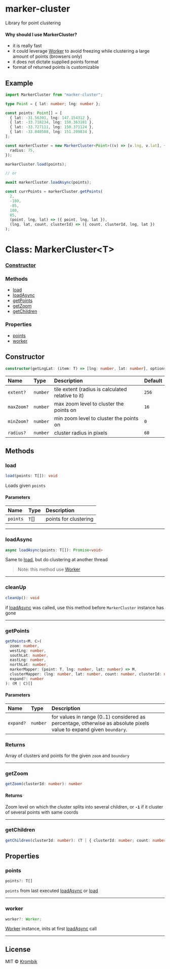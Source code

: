 # marker-cluster

Library for point clustering

#### Why should I use MarkerCluster?

- it is really fast
- it could leverage [Worker](https://developer.mozilla.org/en-US/docs/Web/API/Worker/Worker) to avoid freezing while clustering a large amount of points (browsers only)
- it does not dictate supplied points format
- format of returned points is customizable

## Example

```ts
import MarkerCluster from "marker-cluster";

type Point = { lat: number; lng: number };

const points: Point[] = [
  { lat: -31.56391, lng: 147.154312 },
  { lat: -33.718234, lng: 150.363181 },
  { lat: -33.727111, lng: 150.371124 },
  { lat: -33.848588, lng: 151.209834 },
];

const markerCluster = new MarkerCluster<Point>((v) => [v.lng, v.lat], {
  radius: 75,
});

markerCluster.load(points);

// or

await markerCluster.loadAsync(points);

const currPoints = markerCluster.getPoints(
  2,
  -180,
  -85,
  180,
  85,
  (point, lng, lat) => ({ point, lng, lat }),
  (lng, lat, count, clusterId) => ({ count, clusterId, lng, lat })
);
```

# Class: MarkerCluster<T\>

### [Constructor](#constructor)

### Methods

- [load](#load)
- [loadAsync](#loadasync)
- [getPoints](#getpoints)
- [getZoom](#getzoom)
- [getChildren](#getchildren)

### Properties

- [points](#points)
- [worker](#worker)

## Constructor

```ts
constructor(getLngLat: (item: T) => [lng: number, lat: number], options: MarkerClusterOptions)
```

| Name       | Type     | Description                                       | Default |
| :--------- | :------- | :------------------------------------------------ | :------ |
| `extent?`  | `number` | tile extent (radius is calculated relative to it) | `256`   |
| `maxZoom?` | `number` | max zoom level to cluster the points on           | `16`    |
| `minZoom?` | `number` | min zoom level to cluster the points on           | `0`     |
| `radius?`  | `number` | cluster radius in pixels                          | `60`    |

## Methods

### load

```ts
load(points: T[]): void
```

Loads given `points`

#### Parameters

| Name     | Type  | Description           |
| :------- | :---- | :-------------------- |
| `points` | `T`[] | points for clustering |

---

### loadAsync

```ts
async loadAsync(points: T[]): Promise<void>
```

Same to [load](#load), but do clustering at another thread

> Note: this method use [Worker](https://developer.mozilla.org/en-US/docs/Web/API/Worker/Worker)

---

### cleanUp

```ts
cleanUp(): void
```

if [loadAsync](#loadasync) was called, use this method before `MarkerCluster` instance has gone

---

### getPoints

```ts
getPoints<M, C>(
  zoom: number,
  westLng: number,
  southLat: number,
  eastLng: number,
  northLat: number,
  markerMapper: (point: T, lng: number, lat: number) => M,
  clusterMapper: (lng: number, lat: number, count: number, clusterId: number) => C,
  expand?: number
): (M | C)[]
```

#### Parameters

| Name      | Type     | Description                                                                                                         |
| :-------- | :------- | :------------------------------------------------------------------------------------------------------------------ |
| `expand?` | `number` | for values in range (0..1) considered as percentage, otherwise as absolute pixels value to expand given `boundary`. |

### Returns

Array of clusters and points for the given `zoom` and `boundary`

---

### getZoom

```ts
getZoom(clusterId: number): number
```

#### Returns

Zoom level on which the cluster splits into several children, or **`-1`** if it cluster of several points with same coords

---

### getChildren

```ts
getChildren(clusterId: number): (T | { clusterId: number; count: number })[]
```

## Properties

### points

```ts
points?: T[]
```

`points` from last executed [loadAsync](#loadasync) or [load](#load)

---

### worker

```ts
worker?: Worker;
```

[Worker](https://developer.mozilla.org/en-US/docs/Web/API/Worker/Worker) instance, inits at first [loadAsync](#loadasync) call

---

## License

MIT © [Krombik](https://github.com/Krombik)
